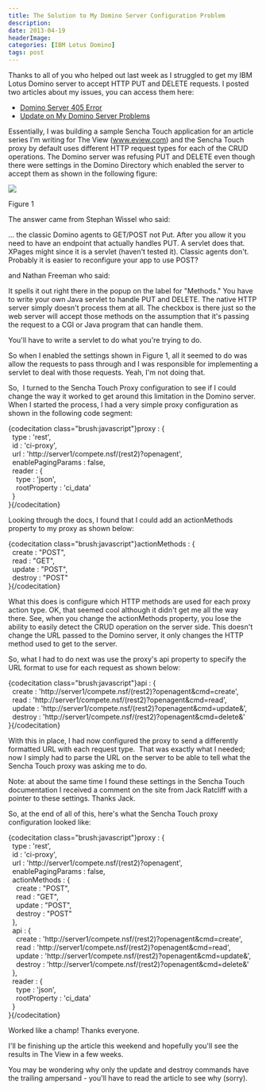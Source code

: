 ```yaml
---
title: The Solution to My Domino Server Configuration Problem
description: 
date: 2013-04-19
headerImage: 
categories: [IBM Lotus Domino]
tags: post
---
```


Thanks to all of you who helped out last week as I struggled to get my IBM Lotus Domino server to accept HTTP PUT and DELETE requests. I posted two articles about my issues, you can access them here:

*   [Domino Server 405 Error](index.php?option=com_content&view=article&id=355:domino-server-405-error&catid=3:category-domino&Itemid=137)
*   [Update on My Domino Server Problems](index.php?option=com_content&view=article&id=356:update-on-my-domino-server-problems&catid=3:category-domino&Itemid=137)

Essentially, I was building a sample Sencha Touch application for an article series I'm writing for The View (www.eview.com) and the Sencha Touch proxy by default uses different HTTP request types for each of the CRUD operations. The Domino server was refusing PUT and DELETE even though there were settings in the Domino Directory which enabled the server to accept them as shown in the following figure:

![](/images/2013/domino%20problem%202.png)

Figure 1

The answer came from Stephan Wissel who said:

... the classic Domino agents to GET/POST not Put. After you allow it you need to have an endpoint that actually handles PUT. A servlet does that. XPages might since it is a servlet (haven't tested it). Classic agents don't. Probably it is easier to reconfigure your app to use POST?

and Nathan Freeman who said:

It spells it out right there in the popup on the label for "Methods." You have to write your own Java servlet to handle PUT and DELETE. The native HTTP server simply doesn't process them at all. The checkbox is there just so the web server will accept those methods on the assumption that it's passing the request to a CGI or Java program that can handle them.

You'll have to write a servlet to do what you're trying to do.

So when I enabled the settings shown in Figure 1, all it seemed to do was allow the requests to pass through and I was responsible for implementing a servlet to deal with those requests. Yeah, I'm not doing that.

So,  I turned to the Sencha Touch Proxy configuration to see if I could change the way it worked to get around this limitation in the Domino server. When I started the process, I had a very simple proxy configuration as shown in the following code segment:

{codecitation class="brush:javascript"}proxy : {  
  type : 'rest',  
  id : 'ci-proxy',  
  url : 'http://server1/compete.nsf/(rest2)?openagent',  
  enablePagingParams : false,  
  reader : {  
    type : 'json',  
    rootProperty : 'ci\_data'  
  }  
}{/codecitation}

Looking through the docs, I found that I could add an actionMethods property to my proxy as shown below:

{codecitation class="brush:javascript"}actionMethods : {  
  create : "POST",  
  read : "GET",  
  update : "POST",  
  destroy : "POST"  
}{/codecitation}

What this does is configure which HTTP methods are used for each proxy action type. OK, that seemed cool although it didn't get me all the way there. See, when you change the actionMethods property, you lose the ability to easily detect the CRUD operation on the server side. This doesn't change the URL passed to the Domino server, it only changes the HTTP method used to get to the server.

So, what I had to do next was use the proxy's api property to specify the URL format to use for each request as shown below:

{codecitation class="brush:javascript"}api : {  
  create : 'http://server1/compete.nsf/(rest2)?openagent&cmd=create',  
  read : 'http://server1/compete.nsf/(rest2)?openagent&cmd=read',  
  update : 'http://server1/compete.nsf/(rest2)?openagent&cmd=update&',  
  destroy : 'http://server1/compete.nsf/(rest2)?openagent&cmd=delete&'  
}{/codecitation}

With this in place, I had now configured the proxy to send a differently formatted URL with each request type.  That was exactly what I needed; now I simply had to parse the URL on the server to be able to tell what the Sencha Touch proxy was asking me to do.

Note: at about the same time I found these settings in the Sencha Touch documentation I received a comment on the site from Jack Ratcliff with a pointer to these settings. Thanks Jack.

So, at the end of all of this, here's what the Sencha Touch proxy configuration looked like:

{codecitation class="brush:javascript"}proxy : {  
  type : 'rest',  
  id : 'ci-proxy',  
  url : 'http://server1/compete.nsf/(rest2)?openagent',  
  enablePagingParams : false,  
  actionMethods : {  
    create : "POST",  
    read : "GET",  
    update : "POST",  
    destroy : "POST"  
  },  
  api : {  
    create : 'http://server1/compete.nsf/(rest2)?openagent&cmd=create',  
    read : 'http://server1/compete.nsf/(rest2)?openagent&cmd=read',  
    update : 'http://server1/compete.nsf/(rest2)?openagent&cmd=update&',  
    destroy : 'http://server1/compete.nsf/(rest2)?openagent&cmd=delete&'  
  },  
  reader : {  
    type : 'json',  
    rootProperty : 'ci\_data'  
  }  
}{/codecitation}

Worked like a champ! Thanks everyone.

I'll be finishing up the article this weekend and hopefully you'll see the results in The View in a few weeks.

You may be wondering why only the update and destroy commands have the trailing ampersand - you'll have to read the article to see why (sorry).